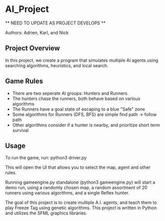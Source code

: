 # AI_Project

** NEED TO UPDATE AS PROJECT DEVELOPS **

Authors: Adrien, Karl, and Nick


Project Overview
----------------

In this project, we create a program that simulates multiple AI agents using searching algorithms, heuristics, and local search. 


Game Rules
----------

- There are two seperate AI groups: Hunters and Runners.
- The hunters chase the runners, both behave based on various algorithms
- The Runners have a goal state of escaping to a blue "Safe" zone
- Some algorithms for Runners (DFS, BFS) are simple find path -> follow path
- Other algorithms consider if a hunter is nearby, and prioritize short term survival



Usage
-----
To run the game, run:
python3 driver.py

This will open the UI that allows you to select the map, agent and other rules.

Running gameengine.py standalone (python3 gameengine.py)  will start a demo run, using a randomly chosen map, a random assortment of 20 runners using various algorithms, and a single Reflex hunter.



The goal of this project is to create multiple A.I. agents, and teach them to play Freeze Tag using genetic algorithms. This project is written in Python and utilizes the SFML graphics libraries.
